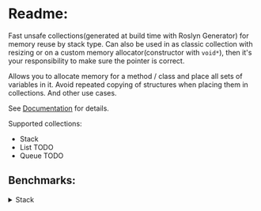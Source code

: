 # Readme:
Fast unsafe collections(generated at build time with Roslyn Generator) for memory reuse by stack type. Can also be used in as classic collection with resizing or on a custom memory allocator(constructor with `void*`), then it's your responsibility to make sure the pointer is correct.

Allows you to allocate memory for a method / class and place all sets of variables in it.
Avoid repeated copying of structures when placing them in collections.
And other use cases.

See [Documentation](https://github.com/SoftStoneDevelop/StackMemoryCollections/blob/main/Documentation/Readme.md) for details.

Supported collections:
- Stack
- List TODO
- Queue TODO

## Benchmarks:

<details><summary>Stack</summary>

### Primitive types:
Stack elements are primitives: `byte`, `float`, `int`, `short`, `decimal`... .
  
|                     Method |    Size |           Mean | Ratio | Allocated |
|--------------------------- |-------- |---------------:|------:|----------:|
|     **StackMemoryCollections** |     **100** |       **369.2 ns** |  **1.05** |         **400 B** |
| System.Collections.Generic |     100 |       350.0 ns |  1.00 |     456 B |
|                            |         |                |       |           |
|     **StackMemoryCollections** |    **1000** |     **2,777.0 ns** |  **0.81** |         **4000 B** |
| System.Collections.Generic |    1000 |     3,408.0 ns |  1.00 |    4056 B |
|                            |         |                |       |           |
|     **StackMemoryCollections** |   **10000** |    **26,643.4 ns** |  **0.77** |         **40000 B** |
| System.Collections.Generic |   10000 |    34,708.5 ns |  1.00 |   40056 B |
|                            |         |                |       |           |
|     **StackMemoryCollections** |  **100000** |   **279,317.0 ns** |  **0.60** |         **400000 B** |
| System.Collections.Generic |  100000 |   467,766.8 ns |  1.00 |  400098 B |
|                            |         |                |       |           |
|     **StackMemoryCollections** |  **250000** |   **705,213.9 ns** |  **0.60** |       **1000001 B** |
| System.Collections.Generic |  250000 | 1,171,231.2 ns |  1.00 | 1000140 B |
|                            |         |                |       |           |
|     **StackMemoryCollections** |  **500000** | **1,670,376.9 ns** |  **0.71** |       **2000002 B** |
| System.Collections.Generic |  500000 | 2,341,880.7 ns |  1.00 | 2000225 B |
|                            |         |                |       |           |
|     **StackMemoryCollections** | **1000000** | **3,326,526.8 ns** |  **0.71** |       **4000006 B** |
| System.Collections.Generic | 1000000 | 4,683,416.4 ns |  1.00 | 4000393 B |

[Code](https://github.com/SoftStoneDevelop/StackMemoryCollections/blob/main/Src/Benchmarks/Stack/Simple/PrimitiveSimpleJob.cs)
______
  
|                     Method |    Size |          Mean | Ratio |   Allocated |
|--------------------------- |-------- |--------------:|------:|------------:|
|     **StackMemoryCollections** |     **100** |      **56.60 μs** |  **1.04** |           **400 B** |
| System.Collections.Generic |     100 |      54.59 μs |  1.00 |     91200 B |
|                            |         |               |       |             |
|     **StackMemoryCollections** |    **1000** |     **488.73 μs** |  **0.94** |         **4001 B** |
| System.Collections.Generic |    1000 |     519.02 μs |  1.00 |    811200 B |
|                            |         |               |       |             |
|     **StackMemoryCollections** |   **10000** |   **4,809.66 μs** |  **0.90** |         **40007 B** |
| System.Collections.Generic |   10000 |   5,368.13 μs |  1.00 |   8011204 B |
|                            |         |               |       |             |
|     **StackMemoryCollections** |  **100000** |  **48,078.07 μs** |  **0.64** |       **400136 B** |
| System.Collections.Generic |  100000 |  74,574.55 μs |  1.00 |  80019867 B |
|                            |         |               |       |             |
|     **StackMemoryCollections** |  **250000** | **120,246.62 μs** |  **0.65** |       **1000872 B** |
| System.Collections.Generic |  250000 | 186,345.43 μs |  1.00 | 200029085 B |
|                            |         |               |       |             |
|     **StackMemoryCollections** |  **500000** | **240,641.79 μs** |  **0.66** |       **2000235 B** |
| System.Collections.Generic |  500000 | 367,274.71 μs |  1.00 | 400048032 B |
|                            |         |               |       |             |
|     **StackMemoryCollections** | **1000000** | **481,340.25 μs** |  **0.64** |      **4003792 B** |
| System.Collections.Generic | 1000000 | 750,769.20 μs |  1.00 | 800080288 B |
  
[Code](https://github.com/SoftStoneDevelop/StackMemoryCollections/blob/main/Src/Benchmarks/Stack/Optimal/PrimitiveOptimalJob.cs)
______
### Class:
Stack elements are classes.
|                     Method |    Size |            Mean | Ratio |  Allocated |
|--------------------------- |-------- |----------------:|------:|-----------:|
|     **StackMemoryCollections** |     **100** |        **291.6 ns** |  **0.30** |       **1232 B** |
| System.Collections.Generic |     100 |        965.2 ns |  1.00 |     4056 B |
|                            |         |                 |       |            |
|     **StackMemoryCollections** |    **1000** |      **2,223.5 ns** |  **0.24** |       **12032 B** |
| System.Collections.Generic |    1000 |      9,333.2 ns |  1.00 |    40056 B |
|                            |         |                 |       |            |
|     **StackMemoryCollections** |   **10000** |     **21,648.9 ns** |  **0.23** |       **120032 B** |
| System.Collections.Generic |   10000 |     94,883.7 ns |  1.00 |   400056 B |
|                            |         |                 |       |            |
|     **StackMemoryCollections** |  **100000** |    **607,289.0 ns** |  **0.33** |       **1200032 B** |
| System.Collections.Generic |  100000 |  1,877,933.5 ns |  1.00 |  4000158 B |
|                            |         |                 |       |            |
|     **StackMemoryCollections** |  **250000** |  **1,003,259.6 ns** |  **0.10** |       **3000033 B** |
| System.Collections.Generic |  250000 | 10,510,118.3 ns |  1.00 | 10000279 B |
|                            |         |                 |       |            |
|     **StackMemoryCollections** |  **500000** |  **2,834,058.1 ns** |  **0.12** |       **6000034 B** |
| System.Collections.Generic |  500000 | 26,277,167.7 ns |  1.00 | 20000648 B |
|                            |         |                 |       |            |
|     **StackMemoryCollections** | **1000000** |  **5,659,929.6 ns** |  **0.12** |       **12000036 B** |
| System.Collections.Generic | 1000000 | 53,257,801.4 ns |  1.00 | 40000425 B |

[Code](https://github.com/SoftStoneDevelop/StackMemoryCollections/blob/main/Src/Benchmarks/Stack/Simple/ClassSimpleJob.cs)
______

|                     Method |    Size |            Mean | Ratio |    Allocated |
|--------------------------- |-------- |----------------:|------:|-------------:|
|     **StackMemoryCollections** |     **100** |        **35.49 μs** |  **0.23** |         **1232 B** |
| System.Collections.Generic |     100 |       155.84 μs |  1.00 |     811200 B |
|                            |         |                 |       |              |
|     **StackMemoryCollections** |    **1000** |       **332.97 μs** |  **0.22** |         **12032 B** |
| System.Collections.Generic |    1000 |     1,521.58 μs |  1.00 |    8011201 B |
|                            |         |                 |       |              |
|     **StackMemoryCollections** |   **10000** |     **3,348.83 μs** |  **0.23** |         **120034 B** |
| System.Collections.Generic |   10000 |    14,740.49 μs |  1.00 |   80011215 B |
|                            |         |                 |       |              |
|     **StackMemoryCollections** |  **100000** |    **37,512.58 μs** |  **0.11** |         **1200066 B** |
| System.Collections.Generic |  100000 |   340,913.42 μs |  1.00 |  800044536 B |
|                            |         |                 |       |              |
|     **StackMemoryCollections** |  **250000** |    **91,972.42 μs** |  **0.04** |        **3000112 B** |
| System.Collections.Generic |  250000 | 2,222,325.18 μs |  1.00 | 2000068912 B |
|                            |         |                 |       |              |
|     **StackMemoryCollections** |  **500000** |   **180,948.87 μs** |  **0.03** |        **6000192 B** |
| System.Collections.Generic |  500000 | 5,608,830.92 μs |  1.00 | 4000092016 B |
|                            |         |                 |       |              |
|     **StackMemoryCollections** | **1000000** |   **335,629.28 μs** |  **0.04** |       **12002256 B** |
| System.Collections.Generic | 1000000 | 9,305,081.77 μs |  1.00 | 8000081312 B |

[Code](https://github.com/SoftStoneDevelop/StackMemoryCollections/blob/main/Src/Benchmarks/Stack/Optimal/ClassOptimalJob.cs)
______
### Struct:
Stack elements are structures.

|                     Method |    Size |            Mean | Ratio |  Allocated |
|--------------------------- |-------- |----------------:|------:|-----------:|
|     **StackMemoryCollections** |     **100** |        **387.6 ns** |  **0.33** |          **2400 B** |
| System.Collections.Generic |     100 |      1,183.7 ns |  1.00 |     3256 B |
|                            |         |                 |       |            |
|     **StackMemoryCollections** |    **1000** |      **3,246.9 ns** |  **0.28** |          **24000 B** |
| System.Collections.Generic |    1000 |     11,496.5 ns |  1.00 |    32056 B |
|                            |         |                 |       |            |
|     **StackMemoryCollections** |   **10000** |     **41,866.3 ns** |  **0.21** |          **240000 B** |
| System.Collections.Generic |   10000 |    197,441.8 ns |  1.00 |   320090 B |
|                            |         |                 |       |            |
|     **StackMemoryCollections** |  **100000** |    **895,636.1 ns** |  **0.51** |          **2400000 B** |
| System.Collections.Generic |  100000 |  1,973,598.3 ns |  1.00 |  3200392 B |
|                            |         |                 |       |            |
|     **StackMemoryCollections** |  **250000** |  **1,719,951.9 ns** |  **0.42** |        **6000001 B** |
| System.Collections.Generic |  250000 |  4,104,451.0 ns |  1.00 |  8000150 B |
|                            |         |                 |       |            |
|     **StackMemoryCollections** |  **500000** |  **4,265,441.4 ns** |  **0.55** |        **12000002 B** |
| System.Collections.Generic |  500000 |  7,727,996.1 ns |  1.00 | 16000156 B |
|                            |         |                 |       |            |
|     **StackMemoryCollections** | **1000000** |  **8,731,516.6 ns** |  **0.45** |        **24000004 B** |
| System.Collections.Generic | 1000000 | 20,522,355.3 ns |  1.00 | 32000396 B |

[Code](https://github.com/SoftStoneDevelop/StackMemoryCollections/blob/main/Src/Benchmarks/Stack/Simple/StructSimpleJob.cs)
______

|                     Method |    Size |            Mean | Ratio |    Allocated |
|--------------------------- |-------- |----------------:|------:|-------------:|
|           **StackOfJobStruct** |     **100** |        **54.05 μs** |  **0.25** |            **2400 B** |
| System.Collections.Generic |     100 |       219.89 μs |  1.00 |     651200 B |
|                            |         |                 |       |              |
|           **StackOfJobStruct** |    **1000** |       **520.60 μs** |  **0.24** |            **24000 B** |
| System.Collections.Generic |    1000 |     2,139.08 μs |  1.00 |    6411202 B |
|                            |         |                 |       |              |
|           **StackOfJobStruct** |   **10000** |     **5,341.41 μs** |  **0.15** |          **240004 B** |
| System.Collections.Generic |   10000 |    36,358.46 μs |  1.00 |   64017930 B |
|                            |         |                 |       |              |
|           **StackOfJobStruct** |  **100000** |    **53,834.98 μs** |  **0.15** |        **2400107 B** |
| System.Collections.Generic |  100000 |   357,425.35 μs |  1.00 |  640081632 B |
|                            |         |                 |       |              |
|           **StackOfJobStruct** |  **250000** |   **134,170.07 μs** |  **0.17** |        **6000888 B** |
| System.Collections.Generic |  250000 |   768,718.03 μs |  1.00 | 1600028840 B |
|                            |         |                 |       |              |
|           **StackOfJobStruct** |  **500000** |   **271,483.13 μs** |  **0.19** |        **12000240 B** |
| System.Collections.Generic |  500000 | 1,432,699.91 μs |  1.00 | 3200030400 B |
|                            |         |                 |       |              |
|           **StackOfJobStruct** | **1000000** |   **549,009.97 μs** |  **0.14** |       **24003568 B** |
| System.Collections.Generic | 1000000 | 3,855,068.21 μs |  1.00 | 6400079184 B |

[Code](https://github.com/SoftStoneDevelop/StackMemoryCollections/blob/main/Src/Benchmarks/Stack/Optimal/StructOptimalJob.cs)

______

</details>
